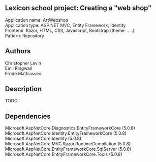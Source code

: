 Lexicon school project: Creating a "web shop"
---------------------------------------------

Application name: ArtWebshop  
Application type: ASP.NET MVC, Entity Framework, Identity  
Frontend: Razor, HTML, CSS, Javascript, Bootstrap (theme: .....)  
Pattern: Repository  

Authors
-------
Christopher Levin  
Emil Ringwall  
Frode Mathiassen  

Description
-----------
TODO




Dependencies
------------
Microsoft.AspNetCore.Diagnostics.EntityFrameworkCore (5.0.8)  
Microsoft.AspNetCore.Identity.EntityFrameworkCore (5.0.8)  
Microsoft.AspNetCore.Identity (5.0.8)  
Microsoft.AspNetCore.MVC.Razor.RuntimeCompilation (5.0.8)  
Microsoft.AspNetCore.EntityFrameworkCore.SqlServer (5.0.8)  
Microsoft.AspNetCore.EntityFrameworkCore.Tools (5.0.8)  
